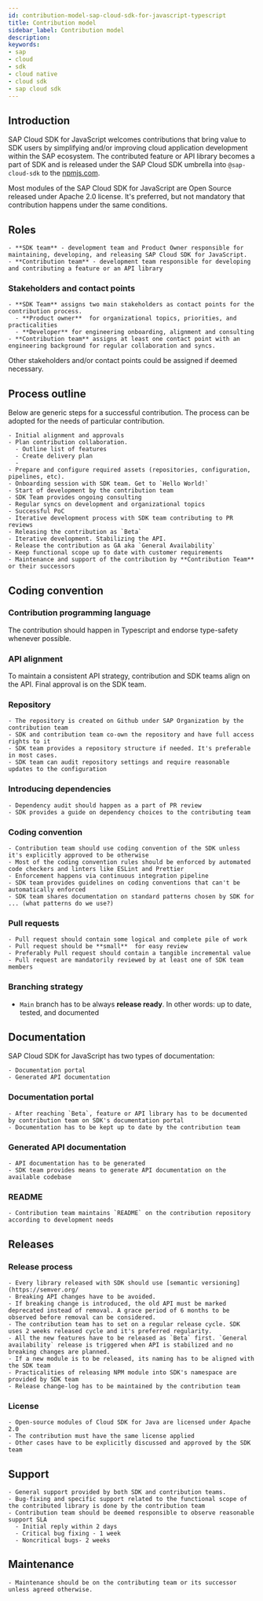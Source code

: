 ```yaml
---
id: contribution-model-sap-cloud-sdk-for-javascript-typescript
title: Contribution model
sidebar_label: Contribution model
description:
keywords:
- sap
- cloud
- sdk
- cloud native
- cloud sdk
- sap cloud sdk
---
```


## Introduction

SAP Cloud SDK for JavaScript welcomes contributions that bring value to SDK users by simplifying and/or improving cloud application development within the SAP ecosystem. The contributed feature or API library becomes a part of SDK and is released under the SAP Cloud SDK umbrella into `@sap-cloud-sdk` to the [npmjs.com](https://www.npmjs.com/).

Most modules of the SAP Cloud SDK for JavaScript are Open Source released under Apache 2.0 license. It's preferred, but not mandatory that contribution happens under the same conditions.

## Roles

    - **SDK team** - development team and Product Owner responsible for maintaining, developing, and releasing SAP Cloud SDK for JavaScript.
    - **Contribution team** - development team responsible for developing and contributing a feature or an API library

### Stakeholders and contact points

    - **SDK Team** assigns two main stakeholders as contact points for the contribution process.
      - **Product owner**  for organizational topics, priorities, and practicalities
      - **Developer** for engineering onboarding, alignment and consulting
    - **Contribution team** assigns at least one contact point with an engineering background for regular collaboration and syncs.

Other stakeholders and/or contact points could be assigned if deemed necessary.

## Process outline

Below are generic steps for a successful contribution. The process can be adopted for the needs of particular contribution.

    - Initial alignment and approvals
    - Plan contribution collaboration.
      - Outline list of features
      - Create delivery plan
      -
    - Prepare and configure required assets (repositories, configuration, pipelines, etc).
    - Onboarding session with SDK team. Get to `Hello World!`
    - Start of development by the contribution team
    - SDK Team provides ongoing consulting
    - Regular syncs on development and organizational topics
    - Successful PoC
    - Iterative development process with SDK team contributing to PR reviews
    - Releasing the contribution as `Beta`
    - Iterative development. Stabilizing the API.
    - Release the contribution as GA aka `General Availability`
    - Keep functional scope up to date with customer requirements
    - Maintenance and support of the contribution by **Contribution Team** or their successors

## Coding convention

### Contribution programming language

The contribution should happen in Typescript and endorse type-safety whenever possible.

### API alignment

To maintain a consistent API strategy, contribution and SDK teams align on the API. Final approval is on the SDK team.

### Repository

    - The repository is created on Github under SAP Organization by the contribution team
    - SDK and contribution team co-own the repository and have full access rights to it
    - SDK team provides a repository structure if needed. It's preferable in most cases.
    - SDK team can audit repository settings and require reasonable updates to the configuration

### Introducing dependencies

    - Dependency audit should happen as a part of PR review
    - SDK provides a guide on dependency choices to the contributing team

### Coding convention

    - Contribution team should use coding convention of the SDK unless it's explicitly approved to be otherwise
    - Most of the coding convention rules should be enforced by automated code checkers and linters like ESLint and Prettier
    - Enforcement happens via continuous integration pipeline
    - SDK team provides guidelines on coding conventions that can't be automatically enforced
    - SDK team shares documentation on standard patterns chosen by SDK for ... (what patterns do we use?)

### Pull requests

    - Pull request should contain some logical and complete pile of work
    - Pull request should be **small**  for easy review
    - Preferably Pull request should contain a tangible incremental value
    - Pull request are mandatorily reviewed by at least one of SDK team members

### Branching strategy

  - `Main` branch has to be always **release ready**. In other words: up to date, tested, and documented

## Documentation

SAP Cloud SDK for JavaScript has two types of documentation:

    - Documentation portal
    - Generated API documentation

### Documentation portal

    - After reaching `Beta`, feature or API library has to be documented by contribution team on SDK's documentation portal
    - Documentation has to be kept up to date by the contribution team

### Generated API documentation

    - API documentation has to be generated
    - SDK team provides means to generate API documentation on the available codebase

### README

    - Contribution team maintains `README` on the contribution repository according to development needs

## Releases

### Release process

    - Every library released with SDK should use [semantic versioning](https://semver.org/
    - Breaking API changes have to be avoided.
    - If breaking change is introduced, the old API must be marked deprecated instead of removal. A grace period of 6 months to be observed before removal can be considered.
    - The contribution team has to set on a regular release cycle. SDK uses 2 weeks released cycle and it's preferred regularity.
    - All the new features have to be released as `Beta` first. `General availability` release is triggered when API is stabilized and no breaking changes are planned.
    - If a new module is to be released, its naming has to be aligned with the SDK team
    - Practicalities of releasing NPM module into SDK's namespace are provided by SDK team
    - Release change-log has to be maintained by the contribution team


### License

    - Open-source modules of Cloud SDK for Java are licensed under Apache 2.0
    - The contribution must have the same license applied
    - Other cases have to be explicitly discussed and approved by the SDK team


## Support

    - General support provided by both SDK and contribution teams.
    - Bug-fixing and specific support related to the functional scope of the contributed library is done by the contribution team
    - Contribution team should be deemed responsible to observe reasonable support SLA
      - Initial reply within 2 days
      - Critical bug fixing - 1 week
      - Noncritical bugs- 2 weeks

## Maintenance

    - Maintenance should be on the contributing team or its successor unless agreed otherwise.
